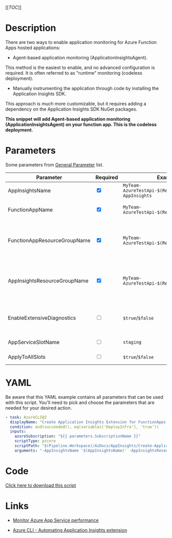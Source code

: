 [[_TOC_]]

# Description

There are two ways to enable application monitoring for Azure Function Apps hosted applications:

- Agent-based application monitoring (ApplicationInsightsAgent).

This method is the easiest to enable, and no advanced configuration is required. It is often referred to as "runtime" monitoring (codeless deployment).

- Manually instrumenting the application through code by installing the Application Insights SDK.

This approach is much more customizable, but it requires adding a dependency on the Application Insights SDK NuGet packages.

**This snippet will add Agent-based application monitoring (ApplicationInsightsAgent) on your function app. This is the codeless deployment.**

# Parameters

Some parameters from [General Parameter](/Azure/AzDocs-v1/Scripts) list.

| Parameter                    | Required                        | Example Value                                                | Description                                                                                                                                         |
| ---------------------------- | ------------------------------- | ------------------------------------------------------------ | --------------------------------------------------------------------------------------------------------------------------------------------------- |
| AppInsightsName              | <input type="checkbox" checked> | `MyTeam-AzureTestApi-$(Release.EnvironmentName)-AppInsights` | The name of the AppInsights resource to use.                                                                                                        |
| FunctionAppName              | <input type="checkbox" checked> | `MyTeam-AzureTestApi-$(Release.EnvironmentName)`             | The name of the WebApp resource the AppInsights settings will be configured on.                                                                     |
| FunctionAppResourceGroupName | <input type="checkbox" checked> | `MyTeam-AzureTestApi-$(Release.EnvironmentName)`             | The name of the Resource Group where the AppService resource resides. Typically this is the same ResourceGroup as the appInsightsResourceGroupName  |
| AppInsightsResourceGroupName | <input type="checkbox" checked> | `MyTeam-AzureTestApi-$(Release.EnvironmentName)`             | The name of the Resource Group where the AppInsights resource resides. Typically this is the same ResourceGroup as the appInsightsResourceGroupName |
| EnableExtensiveDiagnostics   | <input type="checkbox">         | `$true`/`$false`                                             | Enable extensive diagnostics. This might affect performance of your application stack. Please use with caution. Defaults to `$false`.               |
| AppServiceSlotName           | <input type="checkbox">         | `staging`                                                    | Select a specific slot to run this script on                                                                                                        |
| ApplyToAllSlots              | <input type="checkbox">         | `$true`/`$false`                                             | Applies the current script to all slots revolving the functionapp                                                                                   |

# YAML

Be aware that this YAML example contains all parameters that can be used with this script. You'll need to pick and choose the parameters that are needed for your desired action.

```yaml
- task: AzureCLI@2
  displayName: "Create Application Insights Extension for FunctionApps codeless"
  condition: and(succeeded(), eq(variables['DeployInfra'], 'true'))
  inputs:
    azureSubscription: "${{ parameters.SubscriptionName }}"
    scriptType: pscore
    scriptPath: "$(Pipeline.Workspace)/AzDocs/AppInsights/Create-Application-Insights-Extension-for-FunctionApps-codeless.ps1"
    arguments: "-AppInsightsName '$(AppInsightsName)' -AppInsightsResourceGroupName '$(AppInsightsResourceGroupName)' -FunctionAppName '$(FunctionAppName)' -FunctionAppResourceGroupName '$(FunctionAppResourceGroupName)' -EnableExtensiveDiagnostics $(EnableExtensiveDiagnostics) -AppServiceSlotName '$(AppServiceSlotName)' -ApplyToAllSlots $(ApplyToAllSlots)"
```

# Code

[Click here to download this script](../../../../src/AppInsights/Create-Application-Insights-Extension-for-FunctionApps-codeless.ps1)

# Links

- [Monitor Azure App Service performance](https://docs.microsoft.com/en-us/azure/azure-monitor/app/azure-web-apps?tabs=net)

- [Azure CLI - Automating Application Insights extension](https://markheath.net/post/automate-app-insights-extension)
